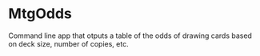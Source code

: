 # MtgOdds
Command line app that otputs a table of the odds of drawing cards based on deck size, number of copies, etc.
